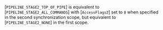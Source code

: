 [`PIPELINE_STAGE2_TOP_OF_PIPE`] is equivalent to
[`PIPELINE_STAGE2_ALL_COMMANDS`] with [`AccessFlags2`] set
to `0` when specified in the second synchronization scope, but
equivalent to [`PIPELINE_STAGE2_NONE`] in the first scope.